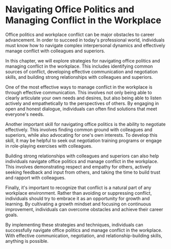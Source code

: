 # Navigating Office Politics and Managing Conflict in the Workplace

Office politics and workplace conflict can be major obstacles to career advancement. In order to succeed in today's professional world, individuals must know how to navigate complex interpersonal dynamics and effectively manage conflict with colleagues and superiors.

In this chapter, we will explore strategies for navigating office politics and managing conflict in the workplace. This includes identifying common sources of conflict, developing effective communication and negotiation skills, and building strong relationships with colleagues and superiors.

One of the most effective ways to manage conflict in the workplace is through effective communication. This involves not only being able to clearly articulate your own needs and desires, but also being able to listen actively and empathetically to the perspectives of others. By engaging in open and honest dialogue, individuals can often find solutions that meet everyone's needs.

Another important skill for navigating office politics is the ability to negotiate effectively. This involves finding common ground with colleagues and superiors, while also advocating for one's own interests. To develop this skill, it may be helpful to seek out negotiation training programs or engage in role-playing exercises with colleagues.

Building strong relationships with colleagues and superiors can also help individuals navigate office politics and manage conflict in the workplace. This involves demonstrating respect and empathy for others, actively seeking feedback and input from others, and taking the time to build trust and rapport with colleagues.

Finally, it's important to recognize that conflict is a natural part of any workplace environment. Rather than avoiding or suppressing conflict, individuals should try to embrace it as an opportunity for growth and learning. By cultivating a growth mindset and focusing on continuous improvement, individuals can overcome obstacles and achieve their career goals.

By implementing these strategies and techniques, individuals can successfully navigate office politics and manage conflict in the workplace. With effective communication, negotiation, and relationship-building skills, anything is possible.
